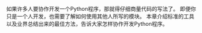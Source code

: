 如果许多人要协作开发一个Python程序，那就得仔细商量代码的写法了。
即便你只是一个人开发，也需要了解如何使用其他人所写的模块。
本章介绍标准的工具以及业界总结出来的最佳方法，告诉大家怎样协作开发Python程序。